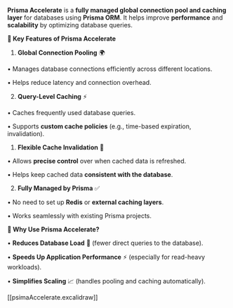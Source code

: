  **Prisma Accelerate** is a **fully managed global connection pool and caching layer** for databases using **Prisma ORM**. It helps improve **performance** and **scalability** by optimizing database queries.

  

**🔹 Key Features of Prisma Accelerate**

1. **Global Connection Pooling** 🌍

• Manages database connections efficiently across different locations.

• Helps reduce latency and connection overhead.

2. **Query-Level Caching** ⚡

• Caches frequently used database queries.

• Supports **custom cache policies** (e.g., time-based expiration, invalidation).

1. **Flexible Cache Invalidation** 🔄

• Allows **precise control** over when cached data is refreshed.

• Helps keep cached data **consistent with the database**.

2. **Fully Managed by Prisma** ✅

• No need to set up **Redis** or **external caching layers**.

• Works seamlessly with existing Prisma projects.

  

**🔹 Why Use Prisma Accelerate?**

• **Reduces Database Load** 🚀 (fewer direct queries to the database).

• **Speeds Up Application Performance** ⚡ (especially for read-heavy workloads).

• **Simplifies Scaling** 📈 (handles pooling and caching automatically).

[[psimaAccelerate.excalidraw]]
  

